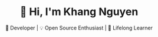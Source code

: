 <div align="center">
<!--   <img src="https://avatars.githubusercontent.com/u/59497684?s=400&u=af37279a04a060ee61a704bb3fadf3b7299a2779&v=4" alt="GitHub Profile Banner"> -->
  <h1>👋 Hi, I'm Khang Nguyen</h1>
  <p>🚀 Developer | 💡 Open Source Enthusiast | 🌱 Lifelong Learner</p>
</div>

